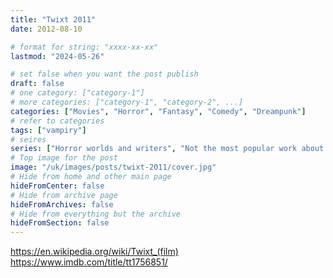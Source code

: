 ```yaml
---
title: "Twixt 2011"
date: 2012-08-10

# format for string: "xxxx-xx-xx"
lastmod: "2024-05-26"

# set false when you want the post publish
draft: false
# one category: ["category-1"]
# more categories: ["category-1", "category-2", ...]
categories: ["Movies", "Horror", "Fantasy", "Comedy", "Dreampunk"]
# refer to categories
tags: ["vampiry"]
# seires
series: ["Horror worlds and writers", "Not the most popular work about vampires"]
# Top image for the post
image: "/uk/images/posts/twixt-2011/cover.jpg"
# Hide from home and other main page
hideFromCenter: false
# Hide from archive page
hideFromArchives: false
# Hide from everything but the archive
hideFromSection: false
---
```

https://en.wikipedia.org/wiki/Twixt_(film)
https://www.imdb.com/title/tt1756851/
<!--more-->